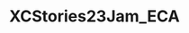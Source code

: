 ---
title: XCStories23Jam_ECA
redirect_to: https://jamboard.google.com/d/1DkyVl-oE4vBTBC3IalQZKu33FpdH4RdCRL-NfkPDSok/edit?usp=share_link
redirect_from: 
  - /XCStories23Jam_ECA
  - /xcstories23jam_eca
---
